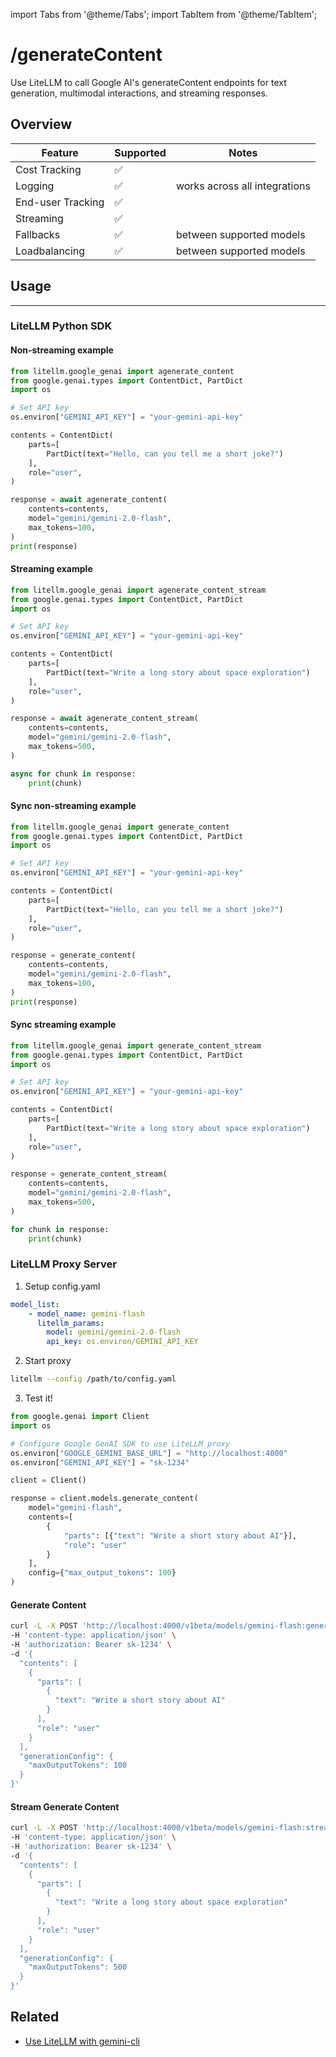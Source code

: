 import Tabs from '@theme/Tabs';
import TabItem from '@theme/TabItem';

# /generateContent

Use LiteLLM to call Google AI's generateContent endpoints for text generation, multimodal interactions, and streaming responses.

## Overview 

| Feature | Supported | Notes | 
|-------|-------|-------|
| Cost Tracking | ✅ |  |
| Logging | ✅ | works across all integrations |
| End-user Tracking | ✅ | |
| Streaming | ✅ | |
| Fallbacks | ✅ | between supported models |
| Loadbalancing | ✅ | between supported models |

## Usage 
---

### LiteLLM Python SDK 

<Tabs>
<TabItem value="basic" label="Basic Usage">

#### Non-streaming example
```python showLineNumbers title="Basic Text Generation"
from litellm.google_genai import agenerate_content
from google.genai.types import ContentDict, PartDict
import os

# Set API key
os.environ["GEMINI_API_KEY"] = "your-gemini-api-key"

contents = ContentDict(
    parts=[
        PartDict(text="Hello, can you tell me a short joke?")
    ],
    role="user",
)

response = await agenerate_content(
    contents=contents,
    model="gemini/gemini-2.0-flash",
    max_tokens=100,
)
print(response)
```

#### Streaming example
```python showLineNumbers title="Streaming Text Generation"
from litellm.google_genai import agenerate_content_stream
from google.genai.types import ContentDict, PartDict
import os

# Set API key
os.environ["GEMINI_API_KEY"] = "your-gemini-api-key"

contents = ContentDict(
    parts=[
        PartDict(text="Write a long story about space exploration")
    ],
    role="user",
)

response = await agenerate_content_stream(
    contents=contents,
    model="gemini/gemini-2.0-flash",
    max_tokens=500,
)

async for chunk in response:
    print(chunk)
```

</TabItem>

<TabItem value="sync" label="Sync Usage">

#### Sync non-streaming example
```python showLineNumbers title="Sync Text Generation"
from litellm.google_genai import generate_content
from google.genai.types import ContentDict, PartDict
import os

# Set API key
os.environ["GEMINI_API_KEY"] = "your-gemini-api-key"

contents = ContentDict(
    parts=[
        PartDict(text="Hello, can you tell me a short joke?")
    ],
    role="user",
)

response = generate_content(
    contents=contents,
    model="gemini/gemini-2.0-flash",
    max_tokens=100,
)
print(response)
```

#### Sync streaming example
```python showLineNumbers title="Sync Streaming Text Generation"
from litellm.google_genai import generate_content_stream
from google.genai.types import ContentDict, PartDict
import os

# Set API key
os.environ["GEMINI_API_KEY"] = "your-gemini-api-key"

contents = ContentDict(
    parts=[
        PartDict(text="Write a long story about space exploration")
    ],
    role="user",
)

response = generate_content_stream(
    contents=contents,
    model="gemini/gemini-2.0-flash",
    max_tokens=500,
)

for chunk in response:
    print(chunk)
```

</TabItem>
</Tabs>

### LiteLLM Proxy Server 

1. Setup config.yaml

```yaml
model_list:
    - model_name: gemini-flash
      litellm_params:
        model: gemini/gemini-2.0-flash
        api_key: os.environ/GEMINI_API_KEY
```

2. Start proxy 

```bash
litellm --config /path/to/config.yaml
```

3. Test it! 

<Tabs>
<TabItem value="gemini-proxy" label="Google GenAI SDK">

```python showLineNumbers title="Google GenAI SDK with LiteLLM Proxy"
from google.genai import Client
import os

# Configure Google GenAI SDK to use LiteLLM proxy
os.environ["GOOGLE_GEMINI_BASE_URL"] = "http://localhost:4000"
os.environ["GEMINI_API_KEY"] = "sk-1234"

client = Client()

response = client.models.generate_content(
    model="gemini-flash",
    contents=[
        {
            "parts": [{"text": "Write a short story about AI"}],
            "role": "user"
        }
    ],
    config={"max_output_tokens": 100}
)
```


</TabItem>

<TabItem value="curl-proxy" label="curl">

#### Generate Content

```bash showLineNumbers title="generateContent via LiteLLM Proxy"
curl -L -X POST 'http://localhost:4000/v1beta/models/gemini-flash:generateContent' \
-H 'content-type: application/json' \
-H 'authorization: Bearer sk-1234' \
-d '{
  "contents": [
    {
      "parts": [
        {
          "text": "Write a short story about AI"
        }
      ],
      "role": "user"
    }
  ],
  "generationConfig": {
    "maxOutputTokens": 100
  }
}'
```

#### Stream Generate Content

```bash showLineNumbers title="streamGenerateContent via LiteLLM Proxy"
curl -L -X POST 'http://localhost:4000/v1beta/models/gemini-flash:streamGenerateContent' \
-H 'content-type: application/json' \
-H 'authorization: Bearer sk-1234' \
-d '{
  "contents": [
    {
      "parts": [
        {
          "text": "Write a long story about space exploration"
        }
      ],
      "role": "user"
    }
  ],
  "generationConfig": {
    "maxOutputTokens": 500
  }
}'
```

</TabItem>
</Tabs>


## Related 

- [Use LiteLLM with gemini-cli](../docs/tutorials/litellm_gemini_cli)